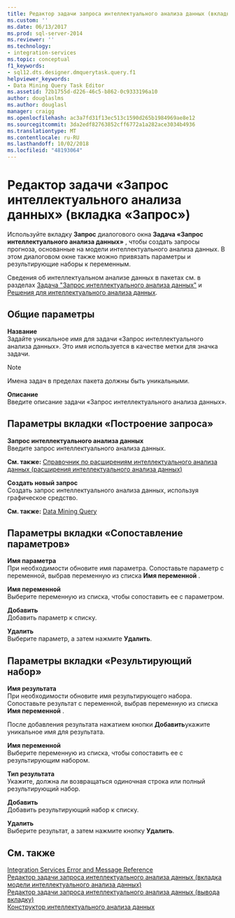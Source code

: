 ```yaml
---
title: Редактор задачи запроса интеллектуального анализа данных (вкладка «запрос») | Документация Майкрософт
ms.custom: ''
ms.date: 06/13/2017
ms.prod: sql-server-2014
ms.reviewer: ''
ms.technology:
- integration-services
ms.topic: conceptual
f1_keywords:
- sql12.dts.designer.dmquerytask.query.f1
helpviewer_keywords:
- Data Mining Query Task Editor
ms.assetid: 72b1755d-d226-46c5-b862-0c9333196a10
author: douglaslms
ms.author: douglasl
manager: craigg
ms.openlocfilehash: ac3a7fd31f13ec513c1590d265b1984969ae8e12
ms.sourcegitcommit: 3da2edf82763852cff6772a1a282ace3034b4936
ms.translationtype: MT
ms.contentlocale: ru-RU
ms.lasthandoff: 10/02/2018
ms.locfileid: "48193064"
---
```

# <a name="data-mining-query-task-editor-query-tab"></a>Редактор задачи «Запрос интеллектуального анализа данных» (вкладка «Запрос»)
  Используйте вкладку **Запрос** диалогового окна **Задача «Запрос интеллектуального анализа данных»** , чтобы создать запросы прогноза, основанные на модели интеллектуального анализа данных. В этом диалоговом окне также можно привязать параметры и результирующие наборы к переменным.  
  
 Сведения об интеллектуальном анализе данных в пакетах см. в разделах [Задача "Запрос интеллектуального анализа данных"](control-flow/data-mining-query-task.md) и [Решения для интеллектуального анализа данных](../analysis-services/data-mining/data-mining-solutions.md).  
  
## <a name="general-options"></a>Общие параметры  
 **Название**  
 Задайте уникальное имя для задачи «Запрос интеллектуального анализа данных». Это имя используется в качестве метки для значка задачи.  
  
> [!NOTE]  
>  Имена задач в пределах пакета должны быть уникальными.  
  
 **Описание**  
 Введите описание задачи «Запрос интеллектуального анализа данных».  
  
## <a name="build-query-tab-options"></a>Параметры вкладки «Построение запроса»  
 **Запрос интеллектуального анализа данных**  
 Введите запрос интеллектуального анализа данных.  
  
 **См. также:** [Справочник по расширениям интеллектуального анализа данных (расширения интеллектуального анализа данных)](/sql/dmx/data-mining-extensions-dmx-reference)  
  
 **Создать новый запрос**  
 Создать запрос интеллектуального анализа данных, используя графическое средство.  
  
 **См. также:** [Data Mining Query](control-flow/data-mining-query.md)  
  
## <a name="parameter-mapping-tab-options"></a>Параметры вкладки «Сопоставление параметров»  
 **Имя параметра**  
 При необходимости обновите имя параметра. Сопоставьте параметр с переменной, выбрав переменную из списка **Имя переменной** .  
  
 **Имя переменной**  
 Выберите переменную из списка, чтобы сопоставить ее с параметром.  
  
 **Добавить**  
 Добавить параметр к списку.  
  
 **Удалить**  
 Выберите параметр, а затем нажмите **Удалить**.  
  
## <a name="result-set-tab-options"></a>Параметры вкладки «Результирующий набор»  
 **Имя результата**  
 При необходимости обновите имя результирующего набора. Сопоставьте результат с переменной, выбрав переменную из списка **Имя переменной** .  
  
 После добавления результата нажатием кнопки **Добавить**укажите уникальное имя для результата.  
  
 **Имя переменной**  
 Выберите переменную из списка, чтобы сопоставить ее с результирующим набором.  
  
 **Тип результата**  
 Укажите, должна ли возвращаться одиночная строка или полный результирующий набор.  
  
 **Добавить**  
 Добавить результирующий набор к списку.  
  
 **Удалить**  
 Выберите результат, а затем нажмите кнопку **Удалить**.  
  
## <a name="see-also"></a>См. также  
 [Integration Services Error and Message Reference](../../2014/integration-services/integration-services-error-and-message-reference.md)   
 [Редактор задачи запроса интеллектуального анализа данных &#40;вкладка модели интеллектуального анализа данных&#41;](../../2014/integration-services/data-mining-query-task-editor-mining-model-tab.md)   
 [Редактор задачи запроса интеллектуального анализа данных &#40;вывода вкладку&#41;](../../2014/integration-services/data-mining-query-task-editor-output-tab.md)   
 [Конструктор интеллектуального анализа данных](../analysis-services/data-mining/data-mining-designer.md)  
  
  
